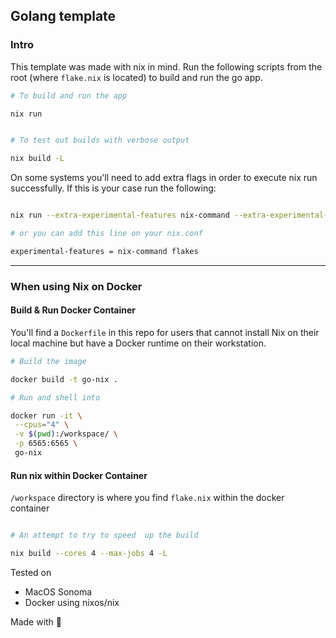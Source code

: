 ## Golang template

### Intro

This template was made with nix in mind. Run the following scripts from the root (where `flake.nix` is located) to build and run the go app. 

```sh
# To build and run the app

nix run


# To test out builds with verbose output

nix build -L

```
On some systems you'll need to add extra flags in order to execute nix run successfully. If this is your case run the following:

```sh

nix run --extra-experimental-features nix-command --extra-experimental-features flakes

# or you can add this line on your nix.conf

experimental-features = nix-command flakes

```

---
### When using Nix on Docker

#### Build & Run Docker Container

You'll find a `Dockerfile` in this repo for users that cannot install Nix on their local machine but have a Docker runtime on their workstation.

```sh
# Build the image 

docker build -t go-nix .

# Run and shell into

docker run -it \
 --cpus="4" \
 -v $(pwd):/workspace/ \
 -p 6565:6565 \
 go-nix

```

#### Run nix within Docker Container

`/workspace` directory is where you find `flake.nix` within the docker container

```sh

# An attempt to try to speed  up the build 

nix build --cores 4 --max-jobs 4 -L

```

Tested on
- MacOS Sonoma
- Docker using nixos/nix

Made with 🚀
